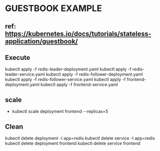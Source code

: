 # GUESTBOOK EXAMPLE
## ref: https://kubernetes.io/docs/tutorials/stateless-application/guestbook/ 

## Execute
kubectl apply -f redis-leader-deployment.yaml
kubectl apply -f redis-leader-service.yaml
kubectl apply -f redis-follower-deployment.yaml
kubectl apply -f redis-follower-service.yaml
kubectl apply -f frontend-deployment.yaml
kubectl apply -f frontend-service.yaml


## scale
- kubectl scale deployment frontend --replicas=5

## Clean
kubectl delete deployment -l app=redis
kubectl delete service -l app=redis
kubectl delete deployment frontend
kubectl delete service frontend
